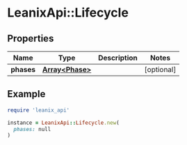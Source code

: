 # LeanixApi::Lifecycle

## Properties

| Name | Type | Description | Notes |
| ---- | ---- | ----------- | ----- |
| **phases** | [**Array&lt;Phase&gt;**](Phase.md) |  | [optional] |

## Example

```ruby
require 'leanix_api'

instance = LeanixApi::Lifecycle.new(
  phases: null
)
```

